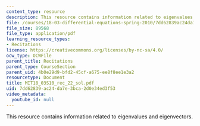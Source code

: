 ```yaml
---
content_type: resource
description: This resource contains information related to eigenvalues and eigenvectors.
file: /courses/18-03-differential-equations-spring-2010/7dd62839ac24da7e3bca2d0e34ed3f53_MIT18_03S10_rec_22_sol.pdf
file_size: 89568
file_type: application/pdf
learning_resource_types:
- Recitations
license: https://creativecommons.org/licenses/by-nc-sa/4.0/
ocw_type: OCWFile
parent_title: Recitations
parent_type: CourseSection
parent_uid: 4b0e29d9-bfd2-45cf-a675-ee8f8ee1e3a2
resourcetype: Document
title: MIT18_03S10_rec_22_sol.pdf
uid: 7dd62839-ac24-da7e-3bca-2d0e34ed3f53
video_metadata:
  youtube_id: null
---
```

This resource contains information related to eigenvalues and eigenvectors.